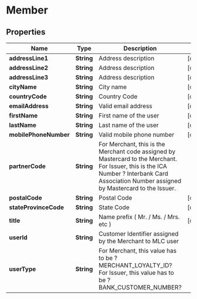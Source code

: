 
# Member

## Properties
Name | Type | Description | Notes
------------ | ------------- | ------------- | -------------
**addressLine1** | **String** | Address description |  [optional]
**addressLine2** | **String** | Address description |  [optional]
**addressLine3** | **String** | Address description |  [optional]
**cityName** | **String** | City name |  [optional]
**countryCode** | **String** | Country Code |  [optional]
**emailAddress** | **String** | Valid email address |  [optional]
**firstName** | **String** | First name of the user |  [optional]
**lastName** | **String** | Last name of the user |  [optional]
**mobilePhoneNumber** | **String** | Valid mobile phone number |  [optional]
**partnerCode** | **String** | For Merchant, this is the Merchant code assigned by Mastercard to the Merchant. For Issuer, this is the ICA Number ? Interbank Card Association Number assigned by Mastercard to the Issuer. | 
**postalCode** | **String** | Postal Code |  [optional]
**stateProvinceCode** | **String** | State Code |  [optional]
**title** | **String** | Name prefix ( Mr. / Ms. / Mrs. etc ) |  [optional]
**userId** | **String** | Customer Identifier assigned by the Merchant to MLC user | 
**userType** | **String** | For Merchant, this value has to be ?MERCHANT_LOYALTY_ID? For Issuer, this value has to be ?BANK_CUSTOMER_NUMBER? | 




